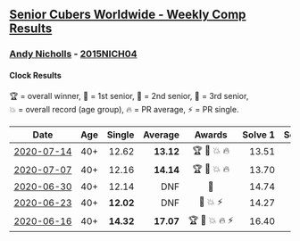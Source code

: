 <style>table {white-space: nowrap;}</style>

## [Senior Cubers Worldwide - Weekly Comp Results](/scw-comp/results/)
### [Andy Nicholls](README.md) - [2015NICH04](https://www.worldcubeassociation.org/persons/2015NICH04?event=clock)
#### Clock Results

<span style="white-space: nowrap;">🏆 = overall winner</span>, <span style="white-space: nowrap;">🥇 = 1st senior</span>, <span style="white-space: nowrap;">🥈 = 2nd senior</span>, <span style="white-space: nowrap;">🥉 = 3rd senior</span>, <span style="white-space: nowrap;">💥 = overall record (age group)</span>, <span style="white-space: nowrap;">🔥 = PR average</span>, <span style="white-space: nowrap;">⚡ = PR single</span>.

| Date | Age | Single | Average | Awards | Solve 1 | Solve 2 | Solve 3 | Solve 4 | Solve 5 | Video |
| :--: | :--: | --: | --: | :--: | --: | --: | --: | --: | --: | :-- |
| [2020-07-14](../../results/2020-07-14/clock.md) | 40+ | 12.62 | **13.12** | 🏆 🥇 💥 🔥 | 13.51 | 12.94 | 12.92 | 14.02 | 12.62 | [Link](https://www.facebook.com/events/413064016333950?view=permalink&id=415320132775005) |
| [2020-07-07](../../results/2020-07-07/clock.md) | 40+ | 12.16 | **14.14** | 🏆 🥇 💥 🔥 | 13.70 | 14.50 | 12.16 | 14.22 | 14.89 | [Link](https://www.facebook.com/events/198255948253934?view=permalink&id=199581191454743) |
| [2020-06-30](../../results/2020-06-30/clock.md) | 40+ | 12.14 | DNF | 🥈 | 14.74 | 16.79 | DNF | DNF | 12.14 | [Link](https://www.facebook.com/events/1716512181834525?view=permalink&id=1718868751598868) |
| [2020-06-23](../../results/2020-06-23/clock.md) | 40+ | **12.02** | DNF | 🥈 💥 ⚡ | 14.27 | DNF | DNF | **12.02** | 12.86 | [Link](https://www.facebook.com/events/1618516681636159?view=permalink&id=1624284247726069) |
| [2020-06-16](../../results/2020-06-16/clock.md) | 40+ | **14.32** | **17.07** | 🏆 🥇 💥 🔥 ⚡ | 16.40 | **14.32** | DNF | 15.96 | 18.84 | [Link](https://www.facebook.com/events/296087658445428?view=permalink&id=298845524836308) |


<!-- Global site tag (gtag.js) - Google Analytics -->
<script async src="https://www.googletagmanager.com/gtag/js?id=UA-86348435-3"></script>
<script>window.dataLayer = window.dataLayer || []; function gtag() {dataLayer.push(arguments);} gtag('js', new Date()); gtag('config', 'UA-86348435-3');</script>
